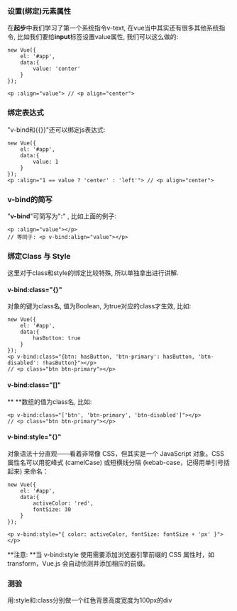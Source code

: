 ### 设置\(绑定\)元素属性

在**起步**中我们学习了第一个系统指令v-text, 在vue当中其实还有很多其他系统指令, 比如我们要给**input**标签设置value属性, 我们可以这么做的:

```
new Vue({
    el: '#app',
    data:{
        value: 'center'
    }
});

<p :align="value"> // <p align="center">
```

### 绑定表达式

"v-bind和{{}}"还可以绑定js表达式: 

```
new Vue({
    el: '#app',
    data:{
        value: 1
    }
});
<p :align="1 == value ? 'center' : 'left'"> // <p align="center">
```

### v-bind的简写

"**v-bind**"可简写为"**:**" , 比如上面的例子:

```vue
<p :align="value"></p>
// 等同于: <p v-bind:align="value"></p>
```

### 绑定Class 与 Style

这里对于class和style的绑定比较特殊, 所以单独拿出进行讲解.

#### v-bind:class="{}"

对象的键为class名, 值为Boolean, 为true对应的class才生效,  比如:

```
new Vue({
    el: '#app',
    data:{
        hasButton: true
    }
});
<p v-bind:class="{btn: hasButton, 'btn-primary': hasButton, 'btn-disabled': !hasButton}"></p>
// <p class="btn btn-primary"></p>
```

#### **v-bind:class="\[\]"**

** **数组的值为class名, 比如:

```
<p v-bind:class="['btn', 'btn-primary', 'btn-disabled']"></p>
// <p class="btn btn-primary"></p>
```

#### v-bind:style="{}"

对象语法十分直观——看着非常像 CSS，但其实是一个 JavaScript 对象。CSS 属性名可以用驼峰式 \(camelCase\) 或短横线分隔 \(kebab-case，记得用单引号括起来\) 来命名：

```
new Vue({
    el: '#app',
    data:{
        activeColor: 'red',
        fontSize: 30
    }
});

<p v-bind:style="{ color: activeColor, fontSize: fontSize + 'px' }"></p>
```

**注意: **当 v-bind:style 使用需要添加浏览器引擎前缀的 CSS 属性时，如 transform，Vue.js 会自动侦测并添加相应的前缀。

### 测验

用:style和:class分别做一个红色背景高度宽度为100px的div

